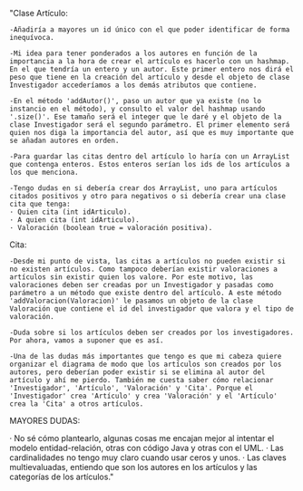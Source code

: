 "Clase Artículo:

    -Añadiría a mayores un id único con el que poder identificar de forma inequívoca.

    -Mi idea para tener ponderados a los autores en función de la importancia a la hora de crear el artículo es hacerlo con un hashmap. En el que tendría un entero y un autor. Este primer entero nos dirá el peso que tiene en la creación del artículo y desde el objeto de clase Investigador accederíamos a los demás atributos que contiene.

    -En el método 'addAutor()', paso un autor que ya existe (no lo instancio en el método), y consulto el valor del hashmap usando '.size()'. Ese tamaño será el integer que le daré y el objeto de la clase Investigador será el segundo parámetro. El primer elemento será quien nos diga la importancia del autor, así que es muy importante que se añadan autores en orden.

    -Para guardar las citas dentro del artículo lo haría con un ArrayList que contenga enteros. Estos enteros serían los ids de los artículos a los que menciona.

    -Tengo dudas en si debería crear dos ArrayList, uno para artículos citados positivos y otro para negativos o si debería crear una clase cita que tenga:
    · Quien cita (int idArticulo).
    · A quien cita (int idArticulo).
    · Valoración (boolean true = valoración positiva).

Cita:

    -Desde mi punto de vista, las citas a artículos no pueden existir si no existen artículos. Como tampoco deberían existir valoraciones a artículos sin existir quien los valore. Por este motivo, las valoraciones deben ser creadas por un Investigador y pasadas como parámetro a un método que existe dentro del artículo. A este método 'addValoracion(Valoracion)' le pasamos un objeto de la clase Valoración que contiene el id del investigador que valora y el tipo de valoración.

    -Duda sobre si los artículos deben ser creados por los investigadores. Por ahora, vamos a suponer que es así.

    -Una de las dudas más importantes que tengo es que mi cabeza quiere organizar el diagrama de modo que los artículos son creados por los autores, pero deberían poder existir si se elimina al autor del artículo y ahí me pierdo. También me cuesta saber cómo relacionar 'Investigador', 'Artículo', 'Valoración' y 'Cita'. Porque el 'Investigador' crea 'Artículo' y crea 'Valoración' y el 'Artículo' crea la 'Cita' a otros artículos.

MAYORES DUDAS:

· No sé cómo plantearlo, algunas cosas me encajan mejor al intentar el modelo entidad-relación, otras con código Java y otras con el UML.
· Las cardinalidades no tengo muy claro cuando usar ceros y unos.
· Las claves multievaluadas, entiendo que son los autores en los artículos y las categorías de los artículos."